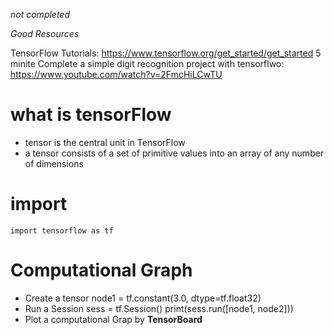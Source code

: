 *not completed*

*Good Resources*

TensorFlow Tutorials: https://www.tensorflow.org/get_started/get_started
5 minite Complete a simple digit recognition project with tensorflwo: https://www.youtube.com/watch?v=2FmcHiLCwTU

# what is tensorFlow
- tensor is the central unit in TensorFlow
- a tensor consists of a set of primitive values into an array of any number of dimensions

# import 
    import tensorflow as tf
# Computational Graph
- Create a tensor
    node1 = tf.constant(3.0, dtype=tf.float32)
- Run a Session
    sess = tf.Session()
    print(sess.run([node1, node2]))
- Plot a computational Grap by **TensorBoard**


